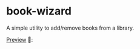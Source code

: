# book-wizard

A simple utility to add/remove books from a library.

[Preview](https://bwd202.github.io/book-wizard/) 👀:
